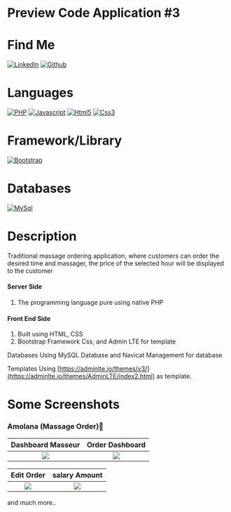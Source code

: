 

# Preview Code Application #3

# Find Me

[![LinkedIn](https://img.shields.io/badge/LinkedIn-0077B5?style=for-the-badge&logo=linkedin&logoColor=white)](https://www.linkedin.com/in/suharyadi-3423a3193/)
[![Github](https://img.shields.io/badge/GitHub-100000?style=for-the-badge&logo=github&logoColor=white)](https://github.com/suharyadi2112)

# Languages

[![PHP](https://img.shields.io/badge/PHP-777BB4?style=for-the-badge&logo=php&logoColor=white)](https://www.php.net/manual/en/index.php)
[![Javascript](https://img.shields.io/badge/JavaScript-323330?style=for-the-badge&logo=javascript&logoColor=F7DF1E)](https://developer.mozilla.org/en-US/docs/Learn/Getting_started_with_the_web/JavaScript_basics?retiredLocale=id)
[![Html5](https://img.shields.io/badge/HTML5-E34F26?style=for-the-badge&logo=html5&logoColor=white)](https://developer.mozilla.org/en-US/docs/Web/HTML)
[![Css3](https://img.shields.io/badge/CSS3-1572B6?style=for-the-badge&logo=css3&logoColor=white)](https://developer.mozilla.org/en-US/docs/Web/CSS)

# Framework/Library

[![Bootstrap](https://img.shields.io/badge/bootstrap-%23563D7C.svg?style=for-the-badge&logo=bootstrap&logoColor=white)](https://getbootstrap.com/)

# Databases

[![MySql](https://img.shields.io/badge/mysql-%2300f.svg?style=for-the-badge&logo=mysql&logoColor=white)](https://www.mysql.com/)

# Description

Traditional massage ordering application, where customers can order the desired time and massager, the price of the selected hour will be displayed to the customer
<h4>Server Side</h4>

<ol>
  <li>The programming language pure using native PHP</li>
</ol>

<h4>Front End Side</h4>


<ol>
  <li>Built using HTML, CSS</li>
  <li>Bootstrap Framework Css, and Admin LTE for template</li>
</ol>

Databases
Using MySQL Database and Navicat Management for database

Templates
Using [https://adminlte.io/themes/v3/](https://adminlte.io/themes/AdminLTE/index2.html) as template.

# Some Screenshots

<h3>Amolana (Massage Order)&#x1F53D;</h3>

Dashboard Masseur             |  Order Dashboard
:-------------------------:|:-------------------------:
<img src="https://user-images.githubusercontent.com/105489642/169657133-81601a5f-17b9-4183-a074-f0c89cd33a89.jpg">  |  <img src="https://user-images.githubusercontent.com/105489642/169657161-1d09b0be-a52a-4a58-b521-4fc4b77073f2.jpg">

Edit Order             |  salary Amount
:-------------------------:|:-------------------------:
<img src="https://user-images.githubusercontent.com/105489642/169657253-8f55d614-684e-430d-b360-580f5641c0c6.jpg">  |  <img src="https://user-images.githubusercontent.com/105489642/169657261-2fcfa54e-f90d-4e7b-b781-cabce4763bbd.jpg">

and much more..
